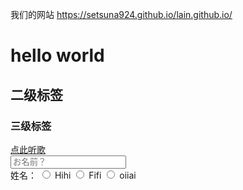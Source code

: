 我们的网站 https://setsuna924.github.io/lain.github.io/
<!DOCTYPE html>
<html lang="en">
<head>
    <meta charset="UTF-8">
    <meta name="viewport" content="width=device-width, initial-scale=1.0">
</head>
<body>
 <h1>hello world</h1>   
 <h2>二级标签</h2>
 <h3>三级标签</h3>
</body>
<a href="https://open.spotify.com/track/1DHkVkpOeNXxq4YhHOeEac?si=d5bc8d4a15fa4fff">点此听歌</menu></a>
<body>
<form>
    <input type="text" placeholder="お名前？">
    <br
    <label for=""> 姓名：</label> 
    <input type="radio" name="name"> Hihi
    <input type="radio" name="name"> Fifi
    <input type="radio" name="name"> oiiai
</form>

</html>
